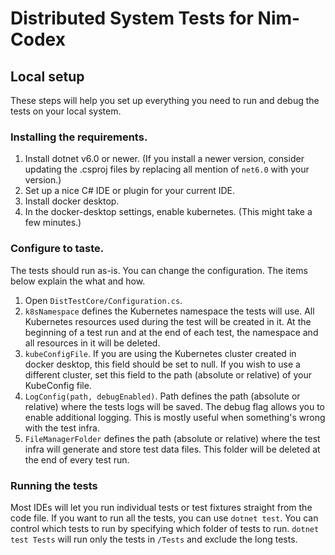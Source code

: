# Distributed System Tests for Nim-Codex

## Local setup
These steps will help you set up everything you need to run and debug the tests on your local system.

### Installing the requirements.
1. Install dotnet v6.0 or newer. (If you install a newer version, consider updating the .csproj files by replacing all mention of `net6.0` with your version.)
1. Set up a nice C# IDE or plugin for your current IDE.
1. Install docker desktop.
1. In the docker-desktop settings, enable kubernetes. (This might take a few minutes.)

### Configure to taste.
The tests should run as-is. You can change the configuration. The items below explain the what and how.
1. Open `DistTestCore/Configuration.cs`.
1. `k8sNamespace` defines the Kubernetes namespace the tests will use. All Kubernetes resources used during the test will be created in it. At the beginning of a test run and at the end of each test, the namespace and all resources in it will be deleted.
1. `kubeConfigFile`. If you are using the Kubernetes cluster created in docker desktop, this field should be set to null. If you wish to use a different cluster, set this field to the path (absolute or relative) of your KubeConfig file.
1. `LogConfig(path, debugEnabled)`. Path defines the path (absolute or relative) where the tests logs will be saved. The debug flag allows you to enable additional logging. This is mostly useful when something's wrong with the test infra.
1. `FileManagerFolder` defines the path (absolute or relative) where the test infra will generate and store test data files. This folder will be deleted at the end of every test run.

### Running the tests
Most IDEs will let you run individual tests or test fixtures straight from the code file. If you want to run all the tests, you can use `dotnet test`. You can control which tests to run by specifying which folder of tests to run. `dotnet test Tests` will run only the tests in `/Tests` and exclude the long tests.

